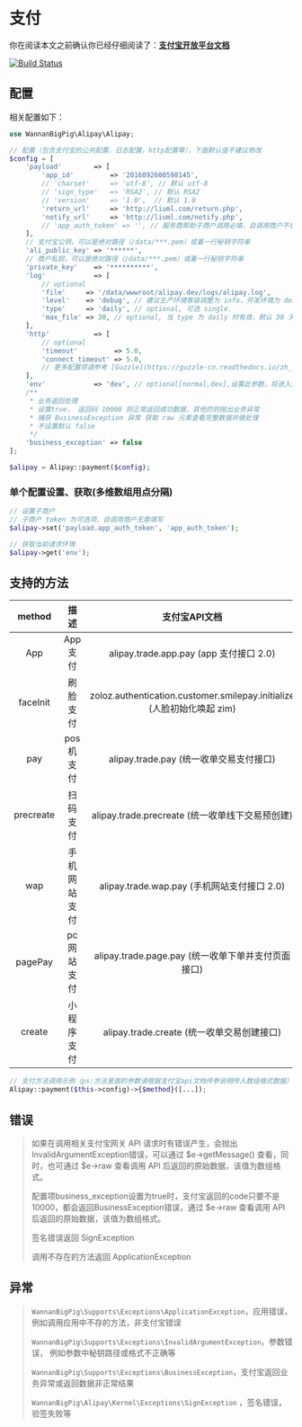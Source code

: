 # 支付

你在阅读本文之前确认你已经仔细阅读了：[**支付宝开放平台文档**](https://docs.open.alipay.com/)


[![Build Status](https://travis-ci.org/wannanbigpig/alipay.svg?branch=master)](https://travis-ci.org/wannanbigpig/alipay)

## 配置

相关配置如下：

```php
use WannanBigPig\Alipay\Alipay;

// 配置（包含支付宝的公共配置，日志配置，http配置等），下面默认值不建议修改
$config = [
    'payload'        => [
        'app_id'         => '2016092600598145',
        // 'charset'     => 'utf-8', // 默认 utf-8
        // 'sign_type'   => 'RSA2', // 默认 RSA2
        // 'version'     => '1.0',  // 默认 1.0
        'return_url'     => 'http://liuml.com/return.php',
        'notify_url'     => 'http://liuml.com/notify.php',
        // 'app_auth_token' => '', // 服务商帮助子商户调用必填，自调用商户不填
    ],
    // 支付宝公钥，可以是绝对路径（/data/***.pem）或着一行秘钥字符串
    'ali_public_key' => '******',
    // 商户私钥，可以是绝对路径（/data/***.pem）或着一行秘钥字符串
    'private_key'    => '**********',
    'log'            => [
        // optional
        'file'     => '/data/wwwroot/alipay.dev/logs/alipay.log',
        'level'    => 'debug', // 建议生产环境等级调整为 info，开发环境为 debug
        'type'     => 'daily', // optional, 可选 single.
        'max_file' => 30, // optional, 当 type 为 daily 时有效，默认 30 天
    ],
    'http'           => [
        // optional
        'timeout'         => 5.0,
        'connect_timeout' => 5.0,
        // 更多配置项请参考 [Guzzle](https://guzzle-cn.readthedocs.io/zh_CN/latest/request-options.html)
    ],
    'env'            => 'dev', // optional[normal,dev],设置此参数，将进入沙箱模式，不传默认正式环境
    /**
     * 业务返回处理
     * 设置true， 返回码 10000 则正常返回成功数据，其他的则抛出业务异常
     * 捕获 BusinessException 异常 获取 raw 元素查看完整数据并做处理
     * 不设置默认 false
     */
    'business_exception' => false
];

$alipay = Alipay::payment($config);
```

### 单个配置设置、获取\(多维数组用点分隔\)

```php
// 设置子商户
// 子商户 token 为可选项，自调用商户无需填写
$alipay->set('payload.app_auth_token', 'app_auth_token');

// 获取当前请求环境
$alipay->get('env');
```

## 支持的方法

| method | 描述 | 支付宝API文档 |
| :---: | :---: | :---: |
| App | App支付 | alipay.trade.app.pay \(app 支付接口 2.0\) |
| faceInit | 刷脸支付 | zoloz.authentication.customer.smilepay.initialize \(人脸初始化唤起 zim\) |
| pay | pos机支付 | alipay.trade.pay \(统一收单交易支付接口\) |
| precreate | 扫码支付 | alipay.trade.precreate \(统一收单线下交易预创建\) |
| wap | 手机网站支付 | alipay.trade.wap.pay \(手机网站支付接口 2.0\) |
| pagePay | pc网站支付 | alipay.trade.page.pay \(统一收单下单并支付页面接口\) |
| create | 小程序支付 | alipay.trade.create \(统一收单交易创建接口\) |

```php
// 支付方法调用示例（ps:方法里面的参数请根据支付宝api文档传参说明传入数组格式数据）
Alipay::payment($this->config)->{$method}([...]);
```

## 错误

> 如果在调用相关支付宝网关 API 请求时有错误产生，会抛出 InvalidArgumentException错误，可以通过 $e-&gt;getMessage\(\) 查看，同时，也可通过 $e-&gt;raw 查看调用 API 后返回的原始数据，该值为数组格式。
>
> 配置项business\_exception设置为true时，支付宝返回的code只要不是10000，都会返回BusinessException错误，通过 $e-&gt;raw 查看调用 API 后返回的原始数据，该值为数组格式。
>
> 签名错误返回 SignException
>
> 调用不存在的方法返回 ApplicationException

 

## 异常

> `WannanBigPig\Supports\Exceptions\ApplicationException`，应用错误，例如调用应用中不存的方法，非支付宝错误
>
> `WannanBigPig\Supports\Exceptions\InvalidArgumentException`，参数错误， 例如参数中秘钥路径或格式不正确等
>
> `WannanBigPig\Supports\Exceptions\BusinessException`，支付宝返回业务异常或返回数据非正常结果
>
> `WannanBigPig\Alipay\Kernel\Exceptions\SignException` ，签名错误，验签失败等

 

